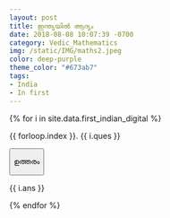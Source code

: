 ```yaml
---
layout: post
title: ഇന്ത്യയിൽ ആദ്യം
date: 2018-08-08 10:07:39 -0700
category: Vedic_Mathematics
img: /static/IMG/maths2.jpeg
color: deep-purple
theme_color: "#673ab7"
tags: 
- India
- In first
---
```


{% for i in site.data.first_indian_digital %}
<div class="w3-panel w3-pale-blue w3-leftbar w3-border-blue">
<p>{{ forloop.index }}. {{ i.ques }}</p>
</div>
<button onclick="myFunc('Demo{{ forloop.index }}')" class="w3-button w3-block w3-left-align w3-green">
<p>ഉത്തരം</p>
</button>
<div id="Demo{{ forloop.index }}" class="w3-hide w3-center">
  <p>{{ i.ans }}</p>
</div>
{% endfor %}

